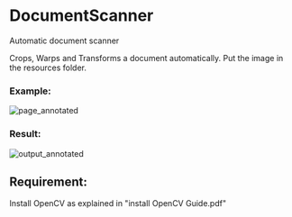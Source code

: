 # DocumentScanner
Automatic document scanner 

Crops, Warps and Transforms a document automatically.
Put the image in the resources folder.

### Example:

![page_annotated](https://user-images.githubusercontent.com/73147643/168727763-815b8c5f-d0e6-429c-b1c1-6b91b58ad51c.jpg)

### Result:

![output_annotated](https://user-images.githubusercontent.com/73147643/168727824-d7378b39-63a6-48b4-8cf4-3f98cd48bd83.jpg)


## Requirement:
Install OpenCV as explained in "install OpenCV Guide.pdf"
